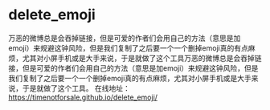 # delete_emoji
万恶的微博总是会吞掉链接，但是可爱的作者们会用自己的方法（意思是加emoji）来规避这钟风险，但是我们复制了之后要一个一个删掉emoji真的有点麻烦，尤其对小屏手机或是大手来说，于是就做了这个工具万恶的微博总是会吞掉链接，但是可爱的作者们会用自己的方法（意思是加emoji）来规避这钟风险，但是我们复制了之后要一个一个删掉emoji真的有点麻烦，尤其对小屏手机或是大手来说，于是就做了这个工具。
在线地址：https://timenotforsale.github.io/delete_emoji/
